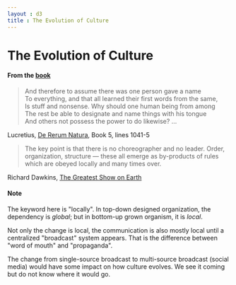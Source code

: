 ```yaml
---
layout : d3
title : The Evolution of Culture
---
```

# The Evolution of Culture

#### From the [book](index.html)

> And therefore to assume there was one person gave a name  
> To everything, and that all learned their first words from the same,  
> Is stuff and nonsense. Why should one human being from among  
> The rest be able to designate and name things with his tongue  
> And others not possess the power to do likewise? ...

Lucretius, [De Rerum Natura](http://www.amazon.com/The-Nature-Things-Penguin-Classics/dp/0140447962), Book 5, lines 1041-5

> The key point is that there is no choreographer and no leader. Order, organization, structure &mdash; these all emerge as by-products of rules which are obeyed locally and many times over.

Richard Dawkins, [The Greatest Show on Earth](http://www.amazon.com/The-Greatest-Show-Earth-Evolution/dp/1416594795)

#### Note

The keyword here is "locally". In top-down designed organization, the dependency is *global*; but in bottom-up grown organism, it is *local*. 

Not only the change is local, the communication is also mostly local until a centralized "broadcast" system appears. That is the difference between "word of mouth" and "propaganda".

The change from single-source broadcast to multi-source broadcast (social media) would have some impact on how culture evolves. We see it coming but do not know where it would go.
